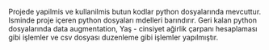 Projede yapilmis ve kullanilmis butun kodlar python dosyalarında mevcuttur.
Isminde proje içeren python dosyaları mdelleri barındırır.
Geri kalan python dosyalarında data augmentation, Yaş - cinsiyet ağirlik çarpanı hesaplaması gibi işlemler ve csv dosyası duzenleme gibi işlemler yapılmıştır.
